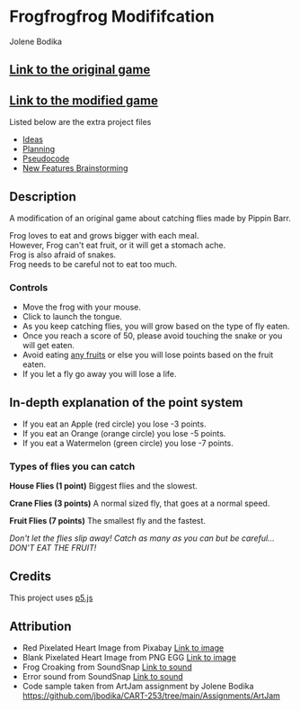 # Frogfrogfrog Modififcation

Jolene Bodika

## [Link to the original game](https://pippinbarr.github.io/cart253-examples/topics/making/frogfrogfrog/index.html)

## [Link to the modified game](https://jbodika.github.io/CART-253/Assignments/ModJam/)

Listed below are the extra project files

- [Ideas](./ideas.md)
- [Planning](./planning.md)
- [Pseudocode](./pseudocode.md)
- [New Features Brainstorming](./new-features-ideas.md)

## Description

A modification of an original game about catching flies made by Pippin Barr.

Frog loves to eat and grows bigger with each meal.</br>
However, Frog can't eat fruit, or it will get a stomach ache.</br>
Frog is also afraid of snakes.</br>
Frog needs to be careful not to eat too much.

### Controls

- Move the frog with your mouse.
- Click to launch the tongue.
- As you keep catching flies, you will grow based on the type of fly eaten.
- Once you reach a score of 50, please avoid touching the snake or you will get eaten.
- Avoid eating <u>any fruits</u> or else you will lose points based on the fruit eaten.
- If you let a fly go away you will lose a life. 

## In-depth explanation of the point system
- If you eat an Apple (red circle) you lose -3 points.
- If you eat an Orange (orange circle) you lose -5 points.
- If you eat a Watermelon (green circle) you lose -7 points.

### Types of flies you can catch
<b>House Flies (1 point)</b>
Biggest flies and the slowest.

<b>Crane Flies (3 points)</b>
A normal sized fly, that goes at a normal speed.

<b>Fruit Flies (7 points)</b>
The smallest fly and the fastest.

<i>Don't let the flies slip away! Catch as many as you can but be careful... DON'T EAT THE FRUIT!</i>

## Credits

This project uses [p5.js](https://p5js.org/)

## Attribution

- Red Pixelated Heart Image from Pixabay [Link to image](https://pixabay.com/illustrations/pixel-heart-heart-pixel-symbol-red-2779422/)
- Blank Pixelated Heart Image from PNG EGG [Link to image](https://www.pngegg.com/en/png-cwvxw)
- Frog Croaking from SoundSnap [Link to sound](https://www.soundsnap.com/frog_croaking_x1)
- Error sound from SoundSnap [Link to sound](https://www.soundsnap.com/sound_design_user_interface_accent_mid_range_beep_01_notification_alert_error)
- Code sample taken from ArtJam assignment by Jolene Bodika https://github.com/jbodika/CART-253/tree/main/Assignments/ArtJam
